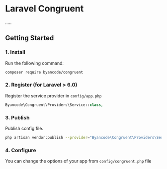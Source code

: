 # Laravel Congruent

..... 

## Getting Started

### 1. Install

Run the following command:

```bash
composer require byancode/congruent
```

### 2. Register (for Laravel > 6.0)

Register the service provider in `config/app.php`

```php
Byancode\Congruent\Providers\Service::class,
```

### 3. Publish

Publish config file.

```bash
php artisan vendor:publish --provider="Byancode\Congruent\Providers\Service" --force
```


### 4. Configure

You can change the options of your app from `config/congruent.php` file
